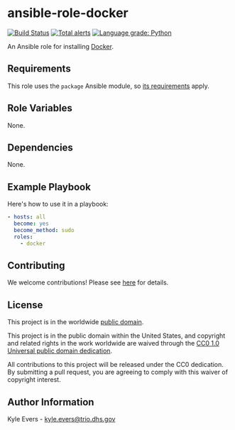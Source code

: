 # ansible-role-docker #

[![Build Status](https://travis-ci.com/cisagov/ansible-role-docker.svg?branch=develop)](https://travis-ci.com/cisagov/ansible-role-docker)
[![Total alerts](https://img.shields.io/lgtm/alerts/g/cisagov/ansible-role-docker.svg?logo=lgtm&logoWidth=18)](https://lgtm.com/projects/g/cisagov/ansible-role-docker/alerts/)
[![Language grade: Python](https://img.shields.io/lgtm/grade/python/g/cisagov/ansible-role-docker.svg?logo=lgtm&logoWidth=18)](https://lgtm.com/projects/g/cisagov/ansible-role-docker/context:python)

An Ansible role for installing [Docker](https://www.docker.com/).

## Requirements ##

This role uses the `package` Ansible module, so [its
requirements](https://docs.ansible.com/ansible/latest/modules/package_module.html#requirements)
apply.

## Role Variables ##

None.

## Dependencies ##

None.

## Example Playbook ##

Here's how to use it in a playbook:

```yaml
- hosts: all
  become: yes
  become_method: sudo
  roles:
    - docker
```

## Contributing ##

We welcome contributions!  Please see [here](CONTRIBUTING.md) for
details.

## License ##

This project is in the worldwide [public domain](LICENSE.md).

This project is in the public domain within the United States, and
copyright and related rights in the work worldwide are waived through
the [CC0 1.0 Universal public domain
dedication](https://creativecommons.org/publicdomain/zero/1.0/).

All contributions to this project will be released under the CC0
dedication. By submitting a pull request, you are agreeing to comply
with this waiver of copyright interest.

## Author Information ##

Kyle Evers - <kyle.evers@trio.dhs.gov>
